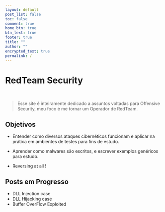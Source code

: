 ```yaml
---
layout: default
post_list: false
toc: false
comment: true
home_btn: true
btn_text: true
footer: true
title: ""
author: ""
encrypted_text: true
permalink: /
---
```


# RedTeam Security


<br>

>Esse site é inteiramente dedicado a assuntos voltadas para Offensive Security, meu foco é me tornar um
Operador de RedTeam.


## Objetivos

- Entender como diversos ataques cibernéticos funcionam e
aplicar na prática em ambientes de testes para fins de estudo.

- Aprender como malwares são escritos, e escrever exemplos genéricos para estudo.

- Reversing at all !


## Posts em Progresso

- DLL Injection case
- DLL Hijacking case
- Buffer OverFlow Exploited
